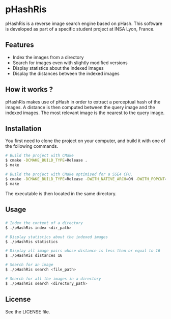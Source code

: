 pHashRis
=======
pHashRis is a reverse image search engine based on pHash. This software is developed as part of a specific student project at INSA Lyon, France.  

Features
--------

- Index the images from a directory
- Search for images even with slightly modified versions
- Display statistics about the indexed images
- Display the distances between the indexed images

How it works ?
--------------
pHashRis makes use of pHash in order to extract a perceptual hash of the images. A distance is then computed between the query image and the indexed images. The most relevant image is the nearest to the query image.

Installation
----------------

You first need to clone the project on your computer, and build it with one of the following commands.

```bash
# Build the project with CMake
$ cmake -DCMAKE_BUILD_TYPE=Release .
$ make

# Build the project with CMake optimised for a SSE4 CPU.
$ cmake -DCMAKE_BUILD_TYPE=Release -DWITH_NATIVE_ARCH=ON -DWITH_POPCNT=ON .
$ make
```
The executable is then located in the same directory.

Usage
-----

### 
```bash
# Index the content of a directory
$ ./pHashRis index <dir_path>

# Display statistics about the indexed images
$ ./pHashRis statistics

# Display all image pairs whose distance is less than or equal to 16
$ ./pHashRis distances 16

# Search for an image
$ ./pHashRis search <file_path>

# Search for all the images in a directory
$ ./pHashRis search <directory_path>
```

License
-------
See the LICENSE file.